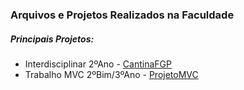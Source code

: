 ### Arquivos e Projetos Realizados na Faculdade 

##### Principais Projetos:

* Interdisciplinar 2ºAno - <a href="https://github.com/brunosilvaJava/Faculdade_FGP/tree/master/2ano/ProgI/workspaces/CantinaFgp">CantinaFGP</a>
* Trabalho MVC 2ºBim/3ºAno - <a href="https://github.com/brunosilvaJava/Faculdade_FGP/tree/master/3ano/ProgII/2Bim/workspace/ProjetoMVC">ProjetoMVC</a>
